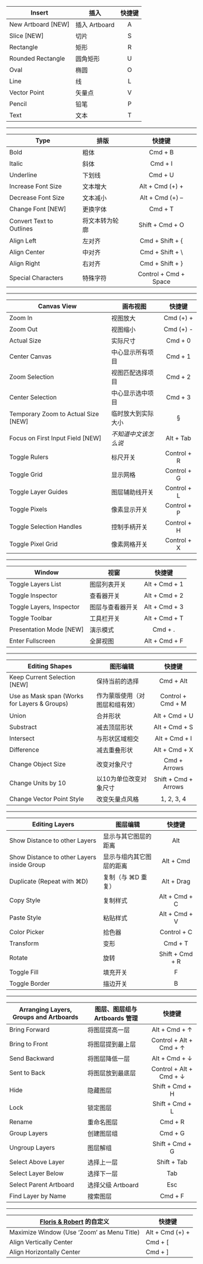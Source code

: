 
| Insert | 插入 | 快捷键 |
| ------ | ------ | :------: |
| New Artboard [NEW] | 插入 Artboard | A |
| Slice [NEW] | 切片 | S |
|  Rectangle | 矩形 | R |
|  Rounded Rectangle | 圆角矩形 | U |
|  Oval | 椭圆 | O |
| Line | 线 | L |
|  Vector Point | 矢量点 | V |
| Pencil | 铅笔 | P |
| Text | 文本 | T |

- - -

| Type | 排版 | 快捷键 |
| ------ | ------ | :------: |
| Bold | 粗体 | Cmd + B |
| Italic | 斜体 | Cmd + I |
| Underline | 下划线 | Cmd + U |
| Increase Font Size | 文本增大 | Alt + Cmd (+) + |
| Decrease Font Size | 文本减小 | Alt + Cmd (+) – |
| Change Font [NEW] | 更换字体 | Cmd + T |
| Convert Text to Outlines | 将文本转为轮廓 | Shift + Cmd + O |
| Align Left | 左对齐 | Cmd + Shift + { |
| Align Center | 中对齐 | Cmd + Shift + \ |
| Align Right | 右对齐 | Cmd + Shift + } |
| Special Characters | 特殊字符 | Control + Cmd + Space |

- - -

| Canvas View | 画布视图                 | 快捷键          |
| ------------------------------ | --------------------- | :------------: |
|  Zoom In                              | 视图放大                | Cmd (+) + |
|  Zoom Out                          | 视图缩小                 | Cmd (+) - |
|  Actual Size                         | 实际尺寸                | Cmd + 0 |
|  Center Canvas                   | 中心显示所有项目 | Cmd + 1 |
| Zoom Selection                  | 视图匹配选择项目 | Cmd + 2 |
| Center Selection                | 中心显示选中项目 | Cmd + 3 |
| Temporary Zoom to Actual Size [NEW] | 临时放大到实际大小 | § |
| Focus on First Input Field [NEW] | *不知道中文该怎么说* | Alt + Tab |
| Toggle Rulers                     | 标尺开关                 | Control + R |
| Toggle Grid | 显示网格 | Control + G |
| Toggle Layer Guides         | 图层辅助线开关     | Control + L  |
| Toggle Pixels                       | 像素显示开关        | Control + P  |
| Toggle Selection Handles | 控制手柄开关         | Control + H |
| Toggle Pixel Grid               | 像素网格开关         | Control + X |

- - -

| Window                                 | 视窗                         | 快捷键             |
| ------------------------------- | --------------------- | :---------------: |
|  Toggle Layers List             | 图层列表开关         | Alt + Cmd + 1  |
|  Toggle Inspector                | 查看器开关             | Alt + Cmd + 2 |
|  Toggle Layers, Inspector  | 图层与查看器开关 | Alt + Cmd + 3 |
|  Toggle Toolbar                   | 工具栏开关             | Alt + Cmd + T |
| Presentation Mode [NEW] | 演示模式 | Cmd + . |
|  Enter Fullscreen                            | 全屏视图                | Alt + Cmd + F |

- - -

| Editing Shapes | 图形编辑 | 快捷键 |
| ------------------ | ---------- | :-------: |
| Keep Current Selection [NEW] | 保持当前的选择 | Cmd + Alt |
|  Use as Mask span (Works for Layers & Groups)   | 作为蒙版使用（对图层和组有效） | Control + Cmd + M  |
|  Union | 合并形状               | Alt + Cmd + U |
|  Substract             | 减去顶层形状       | Alt + Cmd + S |
|  Intersect               | 与形状区域相交  | Alt + Cmd + I |
|  Difference            | 减去重叠形状      | Alt + Cmd + X |
| Change Object Size | 改变对象尺寸 | Cmd + Arrows |
| Change Units by 10 | 以10为单位改变对象尺寸 | Shift + Cmd + Arrows |
| Change Vector Point Style | 改变矢量点风格 | 1, 2, 3, 4 |

- - -

| Editing Layers | 图层编辑 | 快捷键 |
| ----------------- | ----------- | :--------: |
| Show Distance to other Layers | 显示与其它图层的距离 | Alt |
| Show Distance to other Layers inside Group | 显示与组内其它图层的距离 | Alt + Cmd |
| Duplicate (Repeat with ⌘D) | 复制（与 ⌘D 重复） | Alt + Drag |
| Copy Style | 复制样式 | Alt + Cmd + C |
| Paste Style | 粘贴样式 | Alt + Cmd + V |
| Color Picker | 拾色器 | Control + C |
| Transform | 变形 | Cmd + T |
| Rotate | 旋转 | Shift + Cmd + R |
| Toggle Fill | 填充开关 | F |
| Toggle Border | 描边开关 | B |

- - -

| Arranging Layers, Groups and Artboards | 图层、图层组与 Artboards 管理 | 快捷键 |
| ------------------------------- | --------------------- | :---------------: |
| Bring Forward | 将图层提高一层 | Alt + Cmd + ↑ |
| Bring to Front | 将图层提到最上层 | Control + Alt + Cmd + ↑ |
| Send Backward | 将图层降低一层 | Alt + Cmd + ↓ |
| Sent to Back | 将图层放到最底层 | Control + Alt + Cmd + ↓ |
| Hide | 隐藏图层 | Shift + Cmd + H |
| Lock | 锁定图层 | Shift + Cmd + L |
| Rename | 重命名图层 | Cmd + R |
| Group Layers | 创建图层组 | Cmd + G |
| Ungroup Layers | 图层解组 | Shift + Cmd + G |
| Select Above Layer | 选择上一层 | Shift + Tab |
| Select Layer Below | 选择下一层 | Tab |
| Select Parent Artboard | 选择父级 Artboard | Esc |
| Find Layer by Name | 搜索图层 | Cmd + F |

- - -


|[Floris & Robert](https://twitter.com/robertvklinken) 的自定义 | 快捷键 |
| ------ | ------ |
| Maximize Window (Use ‘Zoom’ as Menu Title) | Alt + Cmd (+) + |
| Align Vertically Center | Cmd + [ |
|  Align Horizontally Center | Cmd + ] |

